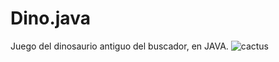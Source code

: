 # Dino.java
Juego del dinosaurio antiguo del buscador, en JAVA. 
![cactus](https://user-images.githubusercontent.com/80227002/111068924-fb576100-84ca-11eb-9d64-a80b7bad09f8.png)
